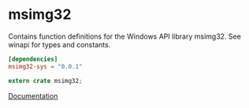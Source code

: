 # msimg32 #
Contains function definitions for the Windows API library msimg32. See winapi for types and constants.

```toml
[dependencies]
msimg32-sys = "0.0.1"
```

```rust
extern crate msimg32;
```

[Documentation](https://retep998.github.io/doc/winapi/msimg32/)
